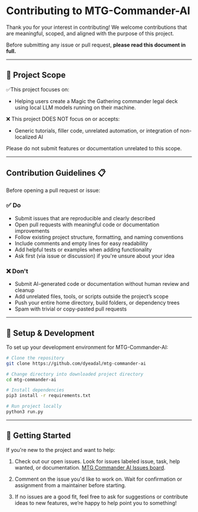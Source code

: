 # Contributing to MTG-Commander-AI

Thank you for your interest in contributing! We welcome contributions that are meaningful, scoped, and aligned with the purpose of this project.

Before submitting any issue or pull request, **please read this document in full.**

---

## 📌 Project Scope

✅This project focuses on:
- Helping users create a Magic the Gathering commander legal deck using local LLM models running on their machine.

❌ This project DOES NOT focus on or accepts:
-  Generic tutorials, filler code, unrelated automation, or integration of non-localized AI

Please do not submit features or documentation unrelated to this scope.

---

## Contribution Guidelines 📋

Before opening a pull request or issue:

### ✅ Do
- Submit issues that are reproducible and clearly described
- Open pull requests with meaningful code or documentation improvements
- Follow existing project structure, formatting, and naming conventions
- Include comments and empty lines for easy readability
- Add helpful tests or examples when adding functionality
- Ask first (via issue or discussion) if you're unsure about your idea

### ❌ Don't
- Submit AI-generated code or documentation without human review and cleanup
- Add unrelated files, tools, or scripts outside the project’s scope
- Push your entire home directory, build folders, or dependency trees
- Spam with trivial or copy-pasted pull requests

---

## 🔧 Setup & Development

To set up your development environment for MTG-Commander-AI:

```bash
# Clone the repository
git clone https://github.com/dyeadal/mtg-commander-ai

# Change directory into downloaded project directory
cd mtg-commander-ai

# Install dependencies
pip3 install -r requirements.txt

# Run project locally
python3 run.py
```

---

## 🏃 Getting Started 

If you're new to the project and want to help:

1) Check out our open issues. Look for issues labeled issue, task, help wanted, or documentation.
[MTG Commander AI Issues board](https://github.com/dyeadal/mtg-commander-ai/issues).

2) Comment on the issue you'd like to work on. Wait for confirmation or assignment from a maintainer before starting.

3) If no issues are a good fit, feel free to ask for suggestions or contribute ideas to new features, we’re happy to help point you to something!